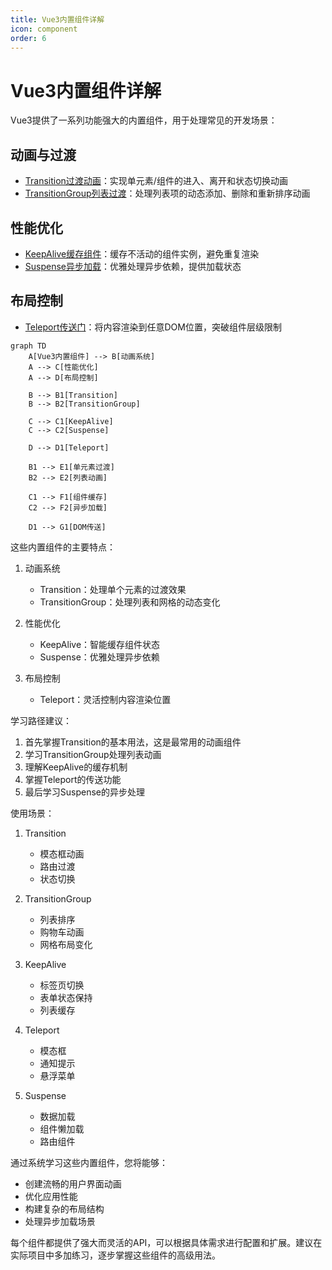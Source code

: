 ```yaml
---
title: Vue3内置组件详解
icon: component
order: 6
---
```


# Vue3内置组件详解

Vue3提供了一系列功能强大的内置组件，用于处理常见的开发场景：

## 动画与过渡
- [Transition过渡动画](./6.1-Transition过渡动画.md)：实现单元素/组件的进入、离开和状态切换动画
- [TransitionGroup列表过渡](./6.2-TransitionGroup列表过渡.md)：处理列表项的动态添加、删除和重新排序动画

## 性能优化
- [KeepAlive缓存组件](./6.3-KeepAlive缓存组件.md)：缓存不活动的组件实例，避免重复渲染
- [Suspense异步加载](./6.5-Suspense异步加载.md)：优雅处理异步依赖，提供加载状态

## 布局控制
- [Teleport传送门](./6.4-Teleport传送门.md)：将内容渲染到任意DOM位置，突破组件层级限制

```mermaid
graph TD
    A[Vue3内置组件] --> B[动画系统]
    A --> C[性能优化]
    A --> D[布局控制]
    
    B --> B1[Transition]
    B --> B2[TransitionGroup]
    
    C --> C1[KeepAlive]
    C --> C2[Suspense]
    
    D --> D1[Teleport]
    
    B1 --> E1[单元素过渡]
    B2 --> E2[列表动画]
    
    C1 --> F1[组件缓存]
    C2 --> F2[异步加载]
    
    D1 --> G1[DOM传送]
```

这些内置组件的主要特点：

1. 动画系统
   - Transition：处理单个元素的过渡效果
   - TransitionGroup：处理列表和网格的动态变化

2. 性能优化
   - KeepAlive：智能缓存组件状态
   - Suspense：优雅处理异步依赖

3. 布局控制
   - Teleport：灵活控制内容渲染位置

学习路径建议：

1. 首先掌握Transition的基本用法，这是最常用的动画组件
2. 学习TransitionGroup处理列表动画
3. 理解KeepAlive的缓存机制
4. 掌握Teleport的传送功能
5. 最后学习Suspense的异步处理

使用场景：

1. Transition
   - 模态框动画
   - 路由过渡
   - 状态切换

2. TransitionGroup
   - 列表排序
   - 购物车动画
   - 网格布局变化

3. KeepAlive
   - 标签页切换
   - 表单状态保持
   - 列表缓存

4. Teleport
   - 模态框
   - 通知提示
   - 悬浮菜单

5. Suspense
   - 数据加载
   - 组件懒加载
   - 路由组件

通过系统学习这些内置组件，您将能够：
- 创建流畅的用户界面动画
- 优化应用性能
- 构建复杂的布局结构
- 处理异步加载场景

每个组件都提供了强大而灵活的API，可以根据具体需求进行配置和扩展。建议在实际项目中多加练习，逐步掌握这些组件的高级用法。